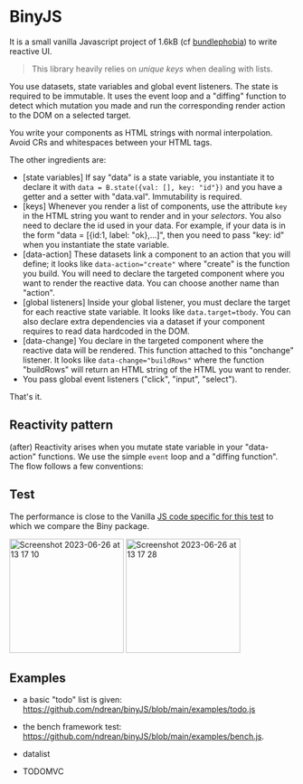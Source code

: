 # BinyJS

It is a small vanilla Javascript project of 1.6kB (cf [bundlephobia](https://bundlephobia.com/package/binyjs@0.2.0)) to write reactive UI.

> This library heavily relies on _unique keys_ when dealing with lists.

You use datasets, state variables and global event listeners. The state is required to be immutable. It uses the event loop and a "diffing" function to detect which mutation you made and run the corresponding render action to the DOM on a selected target.

You write your components as HTML strings with normal interpolation. Avoid CRs and whitespaces between your HTML tags.

The other ingredients are:

- [state variables] If say "data" is a state variable, you instantiate it to declare it with `data = B.state({val: [], key: "id"})` and you have a getter and a setter with "data.val". Immutability is required.
- [keys] Whenever you render a list of components, use the attribute `key` in the HTML string you want to render and in your _selectors_. You also need to declare the id used in your data. For example, if your data is in the form "data = [{id:1, label: "ok},...]", then you need to pass "key: id" when you instantiate the state variable.
- [data-action] These datasets link a component to an action that you will define; it looks like `data-action="create"` where "create" is the function you build. You will need to declare the targeted component where you want to render the reactive data. You can choose another name than "action".
- [global listeners] Inside your global listener, you must declare the target for each reactive state variable. It looks like `data.target=tbody`. You can also declare extra dependencies via a dataset if your component requires to read data hardcoded in the DOM.
- [data-change] You declare in the targeted component where the reactive data will be rendered. This function attached to this "onchange" listener. It looks like `data-change="buildRows"` where the function "buildRows" will return an HTML string of the HTML you want to render.
- You pass global event listeners ("click", "input", "select").

That's it.

## Reactivity pattern

(after)
Reactivity arises when you mutate state variable in your "data-action" functions. We use the simple `event` loop and a "diffing function". The flow follows a few conventions:

## Test

The performance is close to the Vanilla [JS code specific for this test](https://github.com/krausest/js-framework-benchmark) to which we compare the Biny package.

<img width="202" alt="Screenshot 2023-06-26 at 13 17 10" src="https://github.com/ndrean/binyJS/assets/6793008/fd8b58a2-6752-4311-9520-957b86b14ccc">
<img width="202" alt="Screenshot 2023-06-26 at 13 17 28" src="https://github.com/ndrean/binyJS/assets/6793008/8dc77a66-6975-4e83-8c3c-eb6df9d257a9">


## Examples

- a basic "todo" list is given: <https://github.com/ndrean/binyJS/blob/main/examples/todo.js>

- the bench framework test: <https://github.com/ndrean/binyJS/blob/main/examples/bench.js>.

- datalist
- TODOMVC
